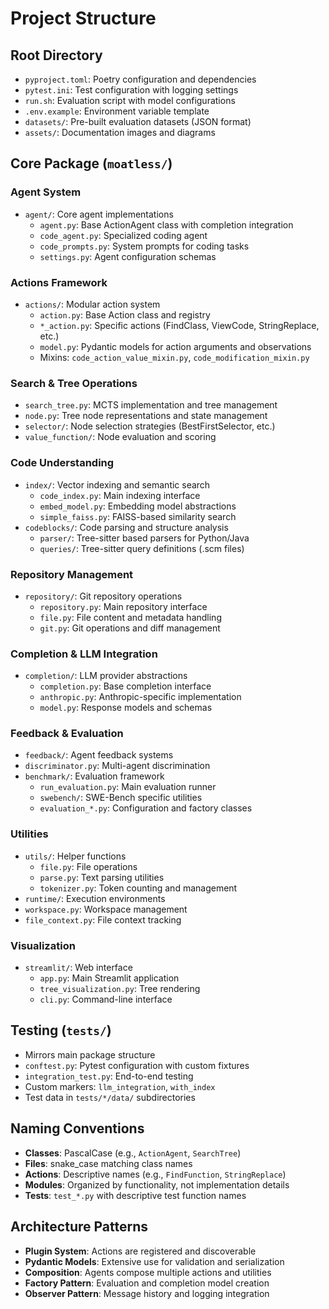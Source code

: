 # Project Structure

## Root Directory
- `pyproject.toml`: Poetry configuration and dependencies
- `pytest.ini`: Test configuration with logging settings
- `run.sh`: Evaluation script with model configurations
- `.env.example`: Environment variable template
- `datasets/`: Pre-built evaluation datasets (JSON format)
- `assets/`: Documentation images and diagrams

## Core Package (`moatless/`)

### Agent System
- `agent/`: Core agent implementations
  - `agent.py`: Base ActionAgent class with completion integration
  - `code_agent.py`: Specialized coding agent
  - `code_prompts.py`: System prompts for coding tasks
  - `settings.py`: Agent configuration schemas

### Actions Framework
- `actions/`: Modular action system
  - `action.py`: Base Action class and registry
  - `*_action.py`: Specific actions (FindClass, ViewCode, StringReplace, etc.)
  - `model.py`: Pydantic models for action arguments and observations
  - Mixins: `code_action_value_mixin.py`, `code_modification_mixin.py`

### Search & Tree Operations
- `search_tree.py`: MCTS implementation and tree management
- `node.py`: Tree node representations and state management
- `selector/`: Node selection strategies (BestFirstSelector, etc.)
- `value_function/`: Node evaluation and scoring

### Code Understanding
- `index/`: Vector indexing and semantic search
  - `code_index.py`: Main indexing interface
  - `embed_model.py`: Embedding model abstractions
  - `simple_faiss.py`: FAISS-based similarity search
- `codeblocks/`: Code parsing and structure analysis
  - `parser/`: Tree-sitter based parsers for Python/Java
  - `queries/`: Tree-sitter query definitions (.scm files)

### Repository Management
- `repository/`: Git repository operations
  - `repository.py`: Main repository interface
  - `file.py`: File content and metadata handling
  - `git.py`: Git operations and diff management

### Completion & LLM Integration
- `completion/`: LLM provider abstractions
  - `completion.py`: Base completion interface
  - `anthropic.py`: Anthropic-specific implementation
  - `model.py`: Response models and schemas

### Feedback & Evaluation
- `feedback/`: Agent feedback systems
- `discriminator.py`: Multi-agent discrimination
- `benchmark/`: Evaluation framework
  - `run_evaluation.py`: Main evaluation runner
  - `swebench/`: SWE-Bench specific utilities
  - `evaluation_*.py`: Configuration and factory classes

### Utilities
- `utils/`: Helper functions
  - `file.py`: File operations
  - `parse.py`: Text parsing utilities
  - `tokenizer.py`: Token counting and management
- `runtime/`: Execution environments
- `workspace.py`: Workspace management
- `file_context.py`: File context tracking

### Visualization
- `streamlit/`: Web interface
  - `app.py`: Main Streamlit application
  - `tree_visualization.py`: Tree rendering
  - `cli.py`: Command-line interface

## Testing (`tests/`)
- Mirrors main package structure
- `conftest.py`: Pytest configuration with custom fixtures
- `integration_test.py`: End-to-end testing
- Custom markers: `llm_integration`, `with_index`
- Test data in `tests/*/data/` subdirectories

## Naming Conventions
- **Classes**: PascalCase (e.g., `ActionAgent`, `SearchTree`)
- **Files**: snake_case matching class names
- **Actions**: Descriptive names (e.g., `FindFunction`, `StringReplace`)
- **Modules**: Organized by functionality, not implementation details
- **Tests**: `test_*.py` with descriptive test function names

## Architecture Patterns
- **Plugin System**: Actions are registered and discoverable
- **Pydantic Models**: Extensive use for validation and serialization
- **Composition**: Agents compose multiple actions and utilities
- **Factory Pattern**: Evaluation and completion model creation
- **Observer Pattern**: Message history and logging integration